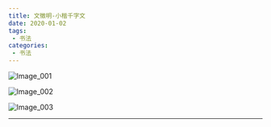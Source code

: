 ```yaml
---
title: 文徵明-小楷千字文
date: 2020-01-02
tags:
 - 书法
categories:
 - 书法
---
```


<Boxx/>

![Image_001]( https://xyqin.coding.net/p/my/d/document/git/raw/master/imgs/shufa/文徵明-小楷千字文/Image_001.png )

![Image_002]( https://xyqin.coding.net/p/my/d/document/git/raw/master/imgs/shufa/文徵明-小楷千字文/Image_002.png )

![Image_003]( https://xyqin.coding.net/p/my/d/document/git/raw/master/imgs/shufa/文徵明-小楷千字文/Image_003.png )

---

